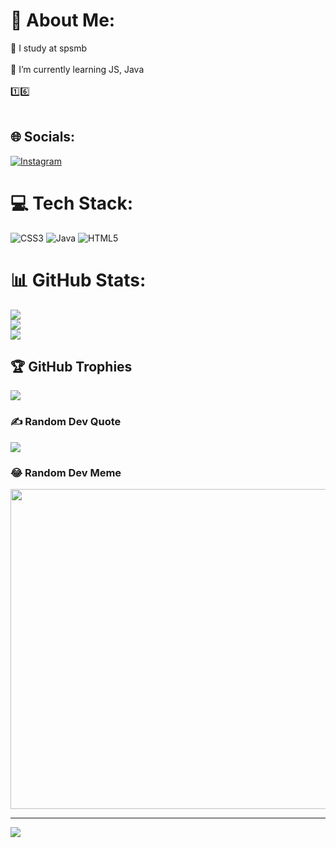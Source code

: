 # 💫 About Me:
🔭 I study at spsmb<br><br>🌱 I’m currently learning JS, Java<br><br>1️⃣6️⃣<br><br>


## 🌐 Socials:
[![Instagram](https://img.shields.io/badge/Instagram-%23E4405F.svg?logo=Instagram&logoColor=white)](https://instagram.com/vojtech_vechet_) 

# 💻 Tech Stack:
![CSS3](https://img.shields.io/badge/css3-%231572B6.svg?style=for-the-badge&logo=css3&logoColor=white) ![Java](https://img.shields.io/badge/java-%23ED8B00.svg?style=for-the-badge&logo=java&logoColor=white) ![HTML5](https://img.shields.io/badge/html5-%23E34F26.svg?style=for-the-badge&logo=html5&logoColor=white)
# 📊 GitHub Stats:
![](https://github-readme-stats.vercel.app/api?username=vojtavechet&theme=tokyonight&hide_border=false&include_all_commits=false&count_private=false)<br/>
![](https://github-readme-streak-stats.herokuapp.com/?user=vojtavechet&theme=tokyonight&hide_border=false)<br/>
![](https://github-readme-stats.vercel.app/api/top-langs/?username=vojtavechet&theme=tokyonight&hide_border=false&include_all_commits=false&count_private=false&layout=compact)

## 🏆 GitHub Trophies
![](https://github-profile-trophy.vercel.app/?username=vojtavechet&theme=dracula&no-frame=true&no-bg=false&margin-w=4)

### ✍️ Random Dev Quote
![](https://quotes-github-readme.vercel.app/api?type=vetical&theme=radical)

### 😂 Random Dev Meme
<img src="https://random-memer.herokuapp.com/" width="512px"/>

---
[![](https://visitcount.itsvg.in/api?id=vojtavechet&icon=0&color=0)](https://visitcount.itsvg.in)

